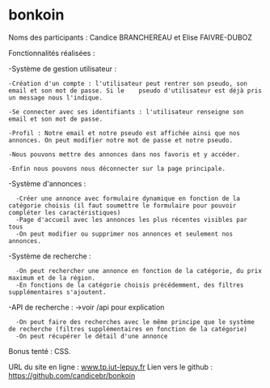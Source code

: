 # bonkoin

Noms des participants : Candice BRANCHEREAU et Elise FAIVRE-DUBOZ

Fonctionnalités réalisées : 

  -Système de gestion utilisateur :
  
    -Création d'un compte : l'utilisateur peut rentrer son pseudo, son email et son mot de passe. Si le    pseudo d'utilisateur est déjà pris un message nous l'indique.
    
    -Se connecter avec ses identifiants : l'utilisateur renseigne son email et son mot de passe.
    
    -Profil : Notre email et notre pseudo est affichée ainsi que nos annonces. On peut modifier notre mot de passe et notre pseudo. 

    -Nous pouvons mettre des annonces dans nos favoris et y accéder. 

    -Enfin nous pouvons nous déconnecter sur la page principale.
    
  -Système d'annonces :
  
      -Créer une annonce avec formulaire dynamique en fonction de la catégorie choisis (il faut soumettre le formulaire pour pouvoir compléter les caractéristiques)
      -Page d'accueil avec les annonces les plus récentes visibles par tous
      -On peut modifier ou supprimer nos annonces et seulement nos annonces.

  -Système de recherche :
  
      -On peut rechercher une annonce en fonction de la catégorie, du prix maximum et de la région.
      -En fonctions de la catégorie choisis précédemment, des filtres supplémentaires s'ajoutent.
      
  -API de recherche : ->voir /api pour explication
  
      -On peut faire des recherches avec le même principe que le système de recherche (filtres supplémentaires en fonction de la catégorie)
      -On peut récupérer le détail d'une annonce
  
      
Bonus tenté : CSS.

URL du site en ligne : www.tp.iut-lepuy.fr Lien vers le github : https://github.com/candicebr/bonkoin
